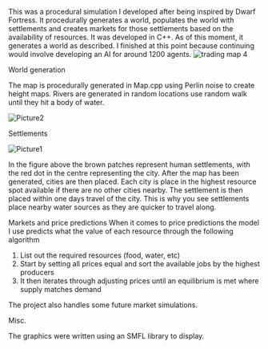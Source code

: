 This was a procedural simulation I developed after being inspired by Dwarf Fortress. 
It procedurally generates a world, populates the world with settlements and creates markets for those settlements based on the availability of resources. 
It was developed in C++. As of this moment, it generates a world as described. 
I finished at this point because continuing would involve developing an AI for around 1200 agents.
![trading map 4](https://github.com/Quilver/market-simulator/assets/6962010/fa8f94e1-e6c4-485f-9497-ed83352339b3)


World generation

The map is procedurally generated in Map.cpp using Perlin noise to create height maps. Rivers are generated in random locations use random walk until they hit a body of water.

![Picture2](https://github.com/Quilver/market-simulator/assets/6962010/e8ad42a7-4945-4a19-9d80-7fb85df599c7)


Settlements 

![Picture1](https://github.com/Quilver/market-simulator/assets/6962010/7c9216b6-f51a-4589-adce-97b3001cd715)

In the figure above the brown patches represent human settlements, with the red dot in the centre representing the city. 
After the map has been generated, cities are then placed. 
Each city is place in the highest resource spot available if there are no other cities nearby. 
The settlement is then placed within one days travel of the city. 
This is why you see settlements place nearby water sources as they are quicker to travel along.

Markets and price predictions
When it comes to price predictions the model I use predicts what the value of each resource through the following algorithm

1.	List out the required resources (food, water, etc)
2.	Start by setting all prices equal and sort the available jobs by the highest producers
3.	It then iterates through adjusting prices until an equilibrium is met where supply matches demand

The project also handles some future market simulations.

Misc.

The graphics were written using an SMFL library to display.
